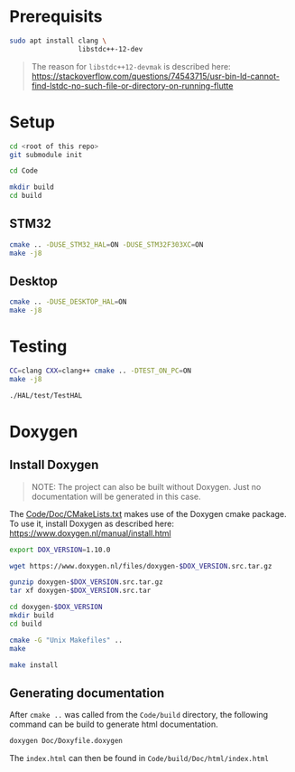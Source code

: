 # Prerequisits

```bash
sudo apt install clang \
                 libstdc++-12-dev
```

> The reason for `libstdc++12-devmak` is described here: https://stackoverflow.com/questions/74543715/usr-bin-ld-cannot-find-lstdc-no-such-file-or-directory-on-running-flutte

# Setup

```bash
cd <root of this repo>
git submodule init
```

```bash
cd Code

mkdir build
cd build
```

## STM32

```bash
cmake .. -DUSE_STM32_HAL=ON -DUSE_STM32F303XC=ON
make -j8
```

## Desktop

```bash
cmake .. -DUSE_DESKTOP_HAL=ON
make -j8
```

# Testing

```bash
CC=clang CXX=clang++ cmake .. -DTEST_ON_PC=ON
make -j8

./HAL/test/TestHAL
```

# Doxygen

## Install Doxygen

> NOTE: The project can also be built without Doxygen. Just no documentation will be generated in this case.

The [Code/Doc/CMakeLists.txt](../Code/Doc/CMakeLists.txt) makes use of the Doxygen cmake package. To use it, install Doxygen as described here: https://www.doxygen.nl/manual/install.html

```bash
export DOX_VERSION=1.10.0

wget https://www.doxygen.nl/files/doxygen-$DOX_VERSION.src.tar.gz

gunzip doxygen-$DOX_VERSION.src.tar.gz
tar xf doxygen-$DOX_VERSION.src.tar

cd doxygen-$DOX_VERSION
mkdir build
cd build

cmake -G "Unix Makefiles" ..
make

make install
```

## Generating documentation

After `cmake ..` was called from the `Code/build` directory, the following command can be build to generate html documentation.

```bash
doxygen Doc/Doxyfile.doxygen
```

The `index.html` can then be found in `Code/build/Doc/html/index.html`
